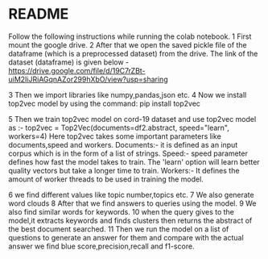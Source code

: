 # README
Follow the following instructions while running the colab notebook.
1 First mount the google drive.
2 After that we open the saved pickle file of the dataframe (which is a preprocessed
dataset) from the drive. The link of the dataset (dataframe) is given below -
https://drive.google.com/file/d/19C7rZBt-uiM2IiJRiAGqnAZor299hXbO/view?usp=sharing

3 Then we import libraries like numpy,pandas,json etc.
4 Now we install top2vec model by using the command: pip install top2vec

5 Then we train top2vec model on cord-19 dataset and use top2vec model as :- top2vec
= Top2Vec(documents=df2.abstract, speed="learn", workers=4)
Here top2vec takes some important parameters like documents,speed and workers.
Documents:- it is defined as an input corpus which is in the form of a list of strings.
Speed:- speed parameter defines how fast the model takes to train. The 'learn' option will
learn better quality vectors but take a longer time to train.
Workers:- It defines the amount of worker threads to be used in training the model.

6 we find different values like topic number,topics etc.
7 We also generate word clouds
8 After that we find answers to queries using the model.
9 We also find similar words for keywords.
10 when the query gives to the model,it extracts keywords and finds clusters then
returns the abstract of the best document searched.
11 Then we run the model on a list of questions to generate an answer for them and
compare with the actual answer we find blue score,precision,recall and f1-score.
